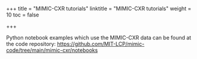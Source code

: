 +++
title = "MIMIC-CXR tutorials"
linktitle = "MIMIC-CXR tutorials"
weight = 10
toc = false

+++

<!--
Below is an embedded notebook which loads in a single DICOM from MIMIC-CXR.
Source code for this and other notebooks can be found at the code repository:
https://github.com/MIT-LCP/mimic-cxr/tree/master/notebooks

<iframe src="https://nbviewer.jupyter.org/github/MIT-LCP/mimic-cxr/blob/master/notebooks/load-study.ipynb" width="100%" height="800" scrolling="yes"></iframe>
-->

Python notebook examples which use the MIMIC-CXR data can be found at the code repository:
https://github.com/MIT-LCP/mimic-code/tree/main/mimic-cxr/notebooks